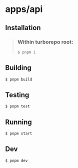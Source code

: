 # apps/api

## Installation

> ### Within turborepo root:
>
> ```bash
> $ pnpm i
> ```

## Building

```bash
$ pnpm build
```

## Testing

```bash
$ pnpm test
```

## Running

```bash
$ pnpm start
```

## Dev

```bash
$ pnpm dev
```
